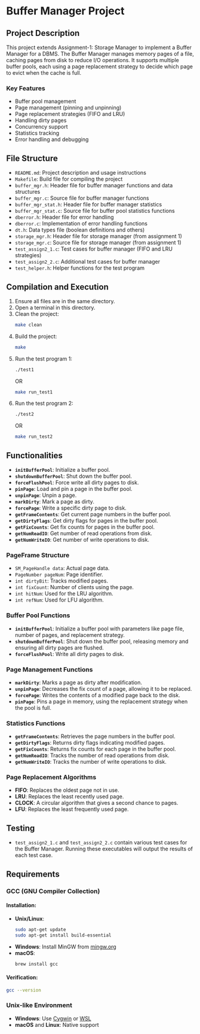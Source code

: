 # Buffer Manager Project

## Project Description

This project extends Assignment-1: Storage Manager to implement a Buffer Manager for a DBMS. The Buffer Manager manages memory pages of a file, caching pages from disk to reduce I/O operations. It supports multiple buffer pools, each using a page replacement strategy to decide which page to evict when the cache is full.

### Key Features
- Buffer pool management
- Page management (pinning and unpinning)
- Page replacement strategies (FIFO and LRU)
- Handling dirty pages
- Concurrency support
- Statistics tracking
- Error handling and debugging

## File Structure

- `README.md`: Project description and usage instructions
- `Makefile`: Build file for compiling the project
- `buffer_mgr.h`: Header file for buffer manager functions and data structures
- `buffer_mgr.c`: Source file for buffer manager functions
- `buffer_mgr_stat.h`: Header file for buffer manager statistics
- `buffer_mgr_stat.c`: Source file for buffer pool statistics functions
- `dberror.h`: Header file for error handling
- `dberror.c`: Implementation of error handling functions
- `dt.h`: Data types file (boolean definitions and others)
- `storage_mgr.h`: Header file for storage manager (from assignment 1)
- `storage_mgr.c`: Source file for storage manager (from assignment 1)
- `test_assign2_1.c`: Test cases for buffer manager (FIFO and LRU strategies)
- `test_assign2_2.c`: Additional test cases for buffer manager
- `test_helper.h`: Helper functions for the test program

## Compilation and Execution

1. Ensure all files are in the same directory.
2. Open a terminal in this directory.
3. Clean the project:
    ```bash
    make clean
    ```
4. Build the project:
    ```bash
    make
    ```
5. Run the test program 1:
    ```bash
    ./test1
    ```
    OR
    ```bash
    make run_test1
    ```
6. Run the test program 2:
    ```bash
    ./test2
    ```
    OR
    ```bash
    make run_test2
    ```

## Functionalities

- **`initBufferPool`**: Initialize a buffer pool.
- **`shutdownBufferPool`**: Shut down the buffer pool.
- **`forceFlushPool`**: Force write all dirty pages to disk.
- **`pinPage`**: Load and pin a page in the buffer pool.
- **`unpinPage`**: Unpin a page.
- **`markDirty`**: Mark a page as dirty.
- **`forcePage`**: Write a specific dirty page to disk.
- **`getFrameContents`**: Get current page numbers in the buffer pool.
- **`getDirtyFlags`**: Get dirty flags for pages in the buffer pool.
- **`getFixCounts`**: Get fix counts for pages in the buffer pool.
- **`getNumReadIO`**: Get number of read operations from disk.
- **`getNumWriteIO`**: Get number of write operations to disk.

### PageFrame Structure

- `SM_PageHandle data`: Actual page data.
- `PageNumber pageNum`: Page identifier.
- `int dirtyBit`: Tracks modified pages.
- `int fixCount`: Number of clients using the page.
- `int hitNum`: Used for the LRU algorithm.
- `int refNum`: Used for LFU algorithm.

### Buffer Pool Functions

- **`initBufferPool`**: Initialize a buffer pool with parameters like page file, number of pages, and replacement strategy.
- **`shutdownBufferPool`**: Shut down the buffer pool, releasing memory and ensuring all dirty pages are flushed.
- **`forceFlushPool`**: Write all dirty pages to disk.

### Page Management Functions

- **`markDirty`**: Marks a page as dirty after modification.
- **`unpinPage`**: Decreases the fix count of a page, allowing it to be replaced.
- **`forcePage`**: Writes the contents of a modified page back to the disk.
- **`pinPage`**: Pins a page in memory, using the replacement strategy when the pool is full.

### Statistics Functions

- **`getFrameContents`**: Retrieves the page numbers in the buffer pool.
- **`getDirtyFlags`**: Returns dirty flags indicating modified pages.
- **`getFixCounts`**: Returns fix counts for each page in the buffer pool.
- **`getNumReadIO`**: Tracks the number of read operations from disk.
- **`getNumWriteIO`**: Tracks the number of write operations to disk.

### Page Replacement Algorithms

- **FIFO**: Replaces the oldest page not in use.
- **LRU**: Replaces the least recently used page.
- **CLOCK**: A circular algorithm that gives a second chance to pages.
- **LFU**: Replaces the least frequently used page.

## Testing

- `test_assign2_1.c` and `test_assign2_2.c` contain various test cases for the Buffer Manager. Running these executables will output the results of each test case.

## Requirements

### GCC (GNU Compiler Collection)

#### Installation:
- **Unix/Linux**:
    ```bash
    sudo apt-get update
    sudo apt-get install build-essential
    ```
- **Windows**: Install MinGW from [mingw.org](http://www.mingw.org/)
- **macOS**:
    ```bash
    brew install gcc
    ```

#### Verification:
```bash
gcc --version
```

### Unix-like Environment

- **Windows**: Use [Cygwin](https://www.cygwin.com/) or [WSL](https://docs.microsoft.com/en-us/windows/wsl/install)
- **macOS** and **Linux**: Native support

